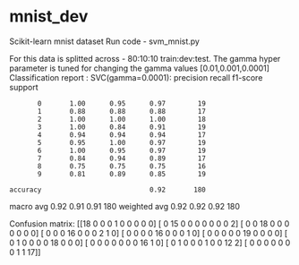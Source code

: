 # mnist_dev
Scikit-learn mnist dataset
Run code - svm_mnist.py

For this data is splitted across -  80:10:10 train:dev:test.
The gamma hyper parameter is tuned for changing the gamma values [0.01,0.001,0.0001]
Classification report :  SVC(gamma=0.0001):
              precision    recall  f1-score   support

           0       1.00      0.95      0.97        19
           1       0.88      0.88      0.88        17
           2       1.00      1.00      1.00        18
           3       1.00      0.84      0.91        19
           4       0.94      0.94      0.94        17
           5       0.95      1.00      0.97        19
           6       1.00      0.95      0.97        19
           7       0.84      0.94      0.89        17
           8       0.75      0.75      0.75        16
           9       0.81      0.89      0.85        19

    accuracy                           0.92       180
   macro avg       0.92      0.91      0.91       180
weighted avg       0.92      0.92      0.92       180


Confusion matrix:
[[18  0  0  0  1  0  0  0  0  0]
 [ 0 15  0  0  0  0  0  0  0  2]
 [ 0  0 18  0  0  0  0  0  0  0]
 [ 0  0  0 16  0  0  0  2  1  0]
 [ 0  0  0  0 16  0  0  0  1  0]
 [ 0  0  0  0  0 19  0  0  0  0]
 [ 0  1  0  0  0  0 18  0  0  0]
 [ 0  0  0  0  0  0  0 16  1  0]
 [ 0  1  0  0  0  1  0  0 12  2]
 [ 0  0  0  0  0  0  0  1  1 17]]
 
 
 

